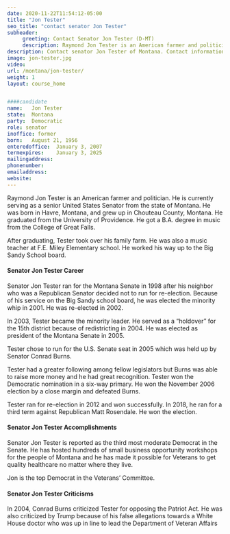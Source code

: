 ```yaml
---
date: 2020-11-22T11:54:12-05:00
title: "Jon Tester"
seo_title: "contact senator Jon Tester"
subheader:
     greeting: Contact Senator Jon Tester (D-MT)
     description: Raymond Jon Tester is an American farmer and politician serving as the senior United States Senator from Montana. Tester was first elected to the Senate in 2006, defeating Republican incumbent Conrad Burns in one of the closest Senate races of that year.
description: Contact senator Jon Tester of Montana. Contact information for Jon Tester includes email address, phone number, and mailing address.
image: jon-tester.jpg
video: 
url: /montana/jon-tester/
weight: 1
layout: course_home


####candidate
name:	Jon Tester
state:	Montana
party:	Democratic
role: senator
inoffice: former
born:	August 21, 1956
enteredoffice:	January 3, 2007
termexpires:	January 3, 2025
mailingaddress:	
phonenumber:	
emailaddress:	
website:	
---
```


Raymond Jon Tester is an American farmer and politician. He is currently serving as a senior United States Senator from the state of Montana. He was born in Havre, Montana, and grew up in Chouteau County, Montana. He graduated from the University of Providence. He got a B.A. degree in music from the College of Great Falls.

After graduating, Tester took over his family farm. He was also a music teacher at F.E. Miley Elementary school. He worked his way up to the Big Sandy School board.

#### Senator Jon Tester Career

Senator Jon Tester ran for the Montana Senate in 1998 after his neighbor who was a Republican Senator decided not to run for re-election. Because of his service on the Big Sandy school board, he was elected the minority whip in 2001. He was re-elected in 2002.

In 2003, Tester became the minority leader. He served as a “holdover” for the 15th district because of redistricting in 2004. He was elected as president of the Montana Senate in 2005.

Tester chose to run for the U.S. Senate seat in 2005 which was held up by Senator Conrad Burns.

Tester had a greater following among fellow legislators but Burns was able to raise more money and he had great recognition. Tester won the Democratic nomination in a six-way primary. He won the November 2006 election by a close margin and defeated Burns.

Tester ran for re-election in 2012 and won successfully. In 2018, he ran for a third term against Republican Matt Rosendale. He won the election.

#### Senator Jon Tester Accomplishments

Senator Jon Tester is reported as the third most moderate Democrat in the Senate. He has hosted hundreds of small business opportunity workshops for the people of Montana and he has made it possible for Veterans to get quality healthcare no matter where they live.

Jon is the top Democrat in the Veterans’ Committee.

#### Senator Jon Tester Criticisms

In 2004, Conrad Burns criticized Tester for opposing the Patriot Act. He was also criticized by Trump because of his false allegations towards a White House doctor who was up in line to lead the Department of Veteran Affairs
